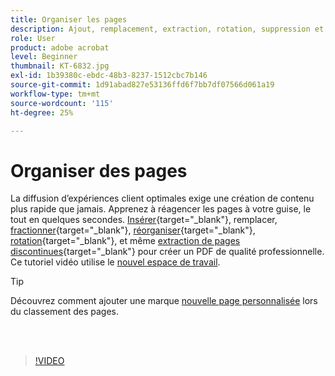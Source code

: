 ```yaml
---
title: Organiser les pages
description: Ajout, remplacement, extraction, rotation, suppression et réorganisation de pages dans votre PDF
role: User
product: adobe acrobat
level: Beginner
thumbnail: KT-6832.jpg
exl-id: 1b39380c-ebdc-48b3-8237-1512cbc7b146
source-git-commit: 1d91abad827e53136ffd6f7bb7df07566d061a19
workflow-type: tm+mt
source-wordcount: '115'
ht-degree: 25%

---
```


# Organiser des pages

La diffusion d’expériences client optimales exige une création de contenu plus rapide que jamais. Apprenez à réagencer les pages à votre guise, le tout en quelques secondes. [Insérer](https://www.adobe.com/fr/acrobat/online/add-pages-to-pdf.html){target=&quot;_blank&quot;}, remplacer, [fractionner](https://www.adobe.com/fr/acrobat/online/split-pdf.html){target=&quot;_blank&quot;}, [réorganiser](https://www.adobe.com/fr/acrobat/online/rearrange-pdf.html){target=&quot;_blank&quot;}, [rotation](https://www.adobe.com/fr/acrobat/online/rotate-pdf.html){target=&quot;_blank&quot;}, et même [extraction de pages discontinues](https://www.adobe.com/fr/acrobat/online/extract-pdf-pages.html){target=&quot;_blank&quot;} pour créer un PDF de qualité professionnelle. Ce tutoriel vidéo utilise le [nouvel espace de travail](new-workspace.md).

>[!TIP]
>
>Découvrez comment ajouter une marque [nouvelle page personnalisée](add-custom-page.md) lors du classement des pages.

<br> 

>[!VIDEO](https://video.tv.adobe.com/v/3409022?hidetitle=true)